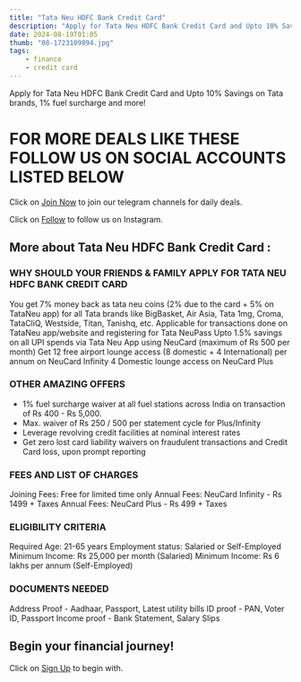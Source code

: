 ```yaml
---
title: "Tata Neu HDFC Bank Credit Card"
description: "Apply for Tata Neu HDFC Bank Credit Card and Upto 10% Savings on Tata brands, 1% fuel surcharge and more!"
date: 2024-08-19T01:05
thumb: "08-1723109894.jpg"
tags: 
    - finance
    - credit card
---
```


Apply for Tata Neu HDFC Bank Credit Card and Upto 10% Savings on Tata brands, 1% fuel surcharge and more!

# FOR MORE DEALS LIKE THESE FOLLOW US ON SOCIAL ACCOUNTS LISTED BELOW

Click on [Join Now](https://telegram.me/thecheapstore1 "Join Now Link") to join our telegram channels for daily deals.

Click on [Follow](https://www.instagram.com/tcs.offers/ "Follow Link") to follow us on Instagram.

## More about Tata Neu HDFC Bank Credit Card :

### WHY SHOULD YOUR FRIENDS & FAMILY APPLY FOR TATA NEU HDFC BANK CREDIT CARD

You get 7% money back as tata neu coins (2% due to the card + 5% on TataNeu app) for all Tata brands like BigBasket, Air Asia, Tata 1mg, Croma, TataCliQ, Westside, Titan, Tanishq, etc. Applicable for transactions done on TataNeu app/website and registering for Tata NeuPass
Upto 1.5% savings on all UPI spends via Tata Neu App using NeuCard (maximum of Rs 500 per month)
Get 12 free airport lounge access (8 domestic + 4 International) per annum on NeuCard Infinity
4 Domestic lounge access on NeuCard Plus

### OTHER AMAZING OFFERS

<ul class="list-disc pl-5">
  <li>1% fuel surcharge waiver at all fuel stations across India on transaction of Rs 400 - Rs 5,000.</li>
  <li>Max. waiver of Rs 250 / 500 per statement cycle for Plus/Infinity</li>
  <li>Leverage revolving credit facilities at nominal interest rates</li>
  <li>Get zero lost card liability waivers on fraudulent transactions and Credit Card loss, upon prompt reporting</li>
</ul>

### FEES AND LIST OF CHARGES

Joining Fees: Free for limited time only
Annual Fees: NeuCard Infinity - Rs 1499 + Taxes
Annual Fees: NeuCard Plus - Rs 499 + Taxes

### ELIGIBILITY CRITERIA
Required Age: 21-65 years
Employment status: Salaried or Self-Employed
Minimum Income: Rs 25,000 per month (Salaried)
Minimum Income: Rs 6 lakhs per annum (Self-Employed)

### DOCUMENTS NEEDED
Address Proof - Aadhaar, Passport, Latest utility bills
ID proof - PAN, Voter ID, Passport
Income proof - Bank Statement, Salary Slips

## Begin your financial journey!

Click on [Sign Up](https://bitli.in/ho1iD74 "Sign Up Link") to begin with.